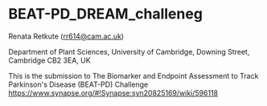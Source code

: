 # BEAT-PD_DREAM_challeneg
Renata Retkute (rr614@cam.ac.uk)

Department of Plant Sciences, University of Cambridge, Downing Street, Cambridge
CB2 3EA, UK

This is the submission to The Biomarker and Endpoint Assessment to Track Parkinson's Disease (BEAT-PD) Challenge https://www.synapse.org/#!Synapse:syn20825169/wiki/596118
